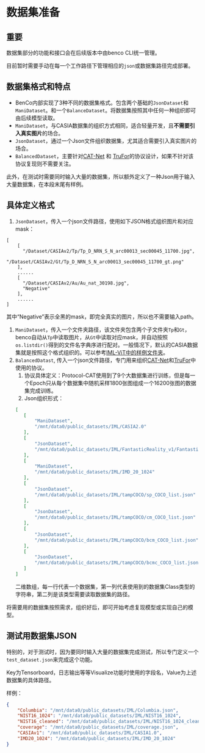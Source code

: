 # 数据集准备

## 重要
数据集部分的功能和接口会在后续版本中由benco CLI统一管理。

目前暂时需要手动在每一个工作路径下管理相应的`json`或数据集路径完成部署。

## 数据集格式和特点
- BenCo内部实现了3种不同的数据集格式。包含两个基础的`JsonDataset`和`ManiDataset`。和一个`BalanceDataset`。将数据集按照其中任何一种组织即可由后续模型读取。
 - `ManiDataset`，与CASIA数据集的组织方式相同，适合轻量开发，且**不需要引入真实图片**的场合。
 - `JsonDataset`，通过一个Json文件组织数据集，尤其适合需要引入真实图片的场合。
 - `BalancedDataset`，主要针对[CAT-Net](https://openaccess.thecvf.com/content/WACV2021/html/Kwon_CAT-Net_Compression_Artifact_Tracing_Network_for_Detection_and_Localization_of_WACV_2021_paper.html) 和 [TruFor](https://openaccess.thecvf.com/content/CVPR2023/html/Guillaro_TruFor_Leveraging_All-Round_Clues_for_Trustworthy_Image_Forgery_Detection_and_CVPR_2023_paper.html)的协议设计，如果不针对该协议复现则不需要关注。

此外，在测试时需要同时输入大量的数据集，所以额外定义了一种Json用于输入大量数据集，在本段末尾有样例。

## 具体定义格式

1. `JsonDataset`，传入一个json文件路径，使用如下JSON格式组织图片和对应mask：
```
[
    [
      "/Dataset/CASIAv2/Tp/Tp_D_NRN_S_N_arc00013_sec00045_11700.jpg",
      "/Dataset/CASIAv2/Gt/Tp_D_NRN_S_N_arc00013_sec00045_11700_gt.png"
    ],
    ......
    [
      "/Dataset/CASIAv2/Au/Au_nat_30198.jpg",
      "Negative"
    ],
    ......
]
```
其中“Negative”表示全黑的mask，即完全真实的图片，所以也不需要输入path。

1. `ManiDataset`，传入一个文件夹路径，该文件夹包含两个子文件夹`Tp`和`Gt`，benco自动从`Tp`中读取图片，从`Gt`中读取对应mask，并自动按照`os.listdir()`得到的文件名字典序进行配对。一般情况下，默认的CASIA数据集就是按照这个格式组织的。可以参考[IML-ViT中的样例文件夹](https://github.com/SunnyHaze/IML-ViT/tree/main/images/sample_iml_dataset)。
2. `BalancedDatast`, 传入一个json文件路径，专门用来组织[CAT-Net](https://openaccess.thecvf.com/content/WACV2021/html/Kwon_CAT-Net_Compression_Artifact_Tracing_Network_for_Detection_and_Localization_of_WACV_2021_paper.html)和[TruFor](https://openaccess.thecvf.com/content/CVPR2023/html/Guillaro_TruFor_Leveraging_All-Round_Clues_for_Trustworthy_Image_Forgery_Detection_and_CVPR_2023_paper.html)中使用的协议。
   1. 协议具体定义：Protocol-CAT使用到了9个大数据集进行训练，但是每一个Epoch只从每个数据集中随机采样1800张图组成一个16200张图的数据集完成训练。
   2. Json组织形式：
    ```JSON
    [
       [
           "ManiDataset",
           "/mnt/data0/public_datasets/IML/CASIA2.0"
       ],
       [
           "JsonDataset",
           "/mnt/data0/public_datasets/IML/FantasticReality_v1/FantasticReality.json"
       ],
       [
           "ManiDataset",
           "/mnt/data0/public_datasets/IML/IMD_20_1024"
       ],
       [
           "JsonDataset",
           "/mnt/data0/public_datasets/IML/tampCOCO/sp_COCO_list.json"
       ],
       [
           "JsonDataset",
           "/mnt/data0/public_datasets/IML/tampCOCO/cm_COCO_list.json"
       ],
       [
           "JsonDataset",
           "/mnt/data0/public_datasets/IML/tampCOCO/bcm_COCO_list.json"
       ],
       [
           "JsonDataset",
           "/mnt/data0/public_datasets/IML/tampCOCO/bcmc_COCO_list.json"
       ]
    ]
    ```
    二维数组，每一行代表一个数据集，第一列代表使用到的数据集Class类型的字符串，第二列是该类型需要读取数据集的路径。

将需要用的数据集按照需求，组织好后，即可开始考虑复现模型或实现自己的模型。


## 测试用数据集JSON
特别的，对于测试时，因为要同时输入大量的数据集完成测试，所以专门定义一个`test_dataset.json`来完成这个功能。

Key为Tensorboard，日志输出等等Visualize功能时使用的字段名，Value为上述数据集的具体路径。

样例：

```JSON
{
    "Columbia": "/mnt/data0/public_datasets/IML/Columbia.json",
    "NIST16_1024": "/mnt/data0/public_datasets/IML/NIST16_1024",
    "NIST16_cleaned": "/mnt/data0/public_datasets/IML/NIST16_1024_cleaning",
    "coverage": "/mnt/data0/public_datasets/IML/coverage.json",
    "CASIAv1": "/mnt/data0/public_datasets/IML/CASIA1.0",
    "IMD20_1024": "/mnt/data0/public_datasets/IML/IMD_20_1024"
}
```